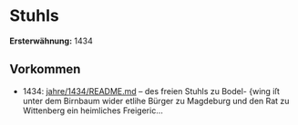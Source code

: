 # Stuhls

**Ersterwähnung:** 1434

## Vorkommen
- 1434: [jahre/1434/README.md](../jahre/1434/README.md) – des freien Stuhls zu Bodel-
{wing iſt unter dem Birnbaum wider etlihe Bürger zu
Magdeburg und den Rat zu Wittenberg ein heimliches
Freigeric...
